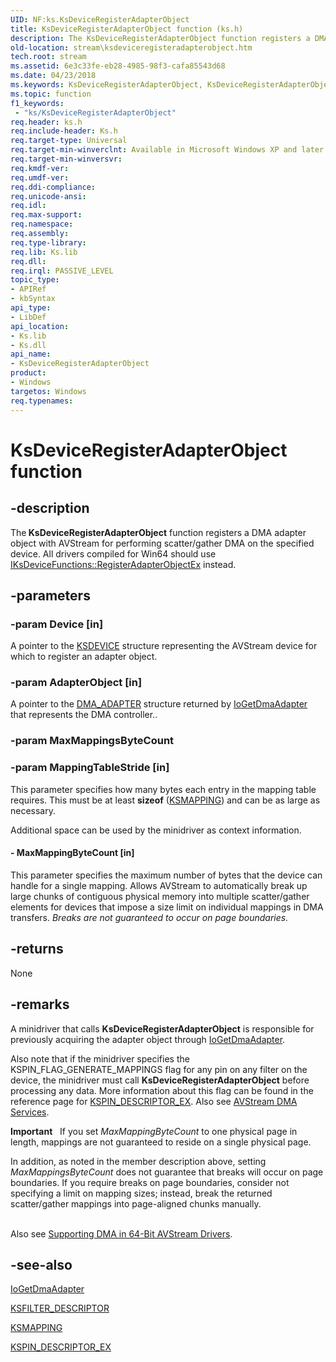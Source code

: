 ```yaml
---
UID: NF:ks.KsDeviceRegisterAdapterObject
title: KsDeviceRegisterAdapterObject function (ks.h)
description: The KsDeviceRegisterAdapterObject function registers a DMA adapter object with AVStream for performing scatter/gather DMA on the specified device. All drivers compiled for Win64 should use IKsDeviceFunctions::RegisterAdapterObjectEx instead.
old-location: stream\ksdeviceregisteradapterobject.htm
tech.root: stream
ms.assetid: 6e3c33fe-eb28-4985-98f3-cafa85543d68
ms.date: 04/23/2018
ms.keywords: KsDeviceRegisterAdapterObject, KsDeviceRegisterAdapterObject function [Streaming Media Devices], avfunc_59ad20f2-ca31-4fbb-808e-48df3a0c87a8.xml, ks/KsDeviceRegisterAdapterObject, stream.ksdeviceregisteradapterobject
ms.topic: function
f1_keywords:
 - "ks/KsDeviceRegisterAdapterObject"
req.header: ks.h
req.include-header: Ks.h
req.target-type: Universal
req.target-min-winverclnt: Available in Microsoft Windows XP and later operating systems and DirectX 8.0 and later DirectX versions.
req.target-min-winversvr: 
req.kmdf-ver: 
req.umdf-ver: 
req.ddi-compliance: 
req.unicode-ansi: 
req.idl: 
req.max-support: 
req.namespace: 
req.assembly: 
req.type-library: 
req.lib: Ks.lib
req.dll: 
req.irql: PASSIVE_LEVEL
topic_type:
- APIRef
- kbSyntax
api_type:
- LibDef
api_location:
- Ks.lib
- Ks.dll
api_name:
- KsDeviceRegisterAdapterObject
product:
- Windows
targetos: Windows
req.typenames: 
---
```


# KsDeviceRegisterAdapterObject function


## -description


The<b> KsDeviceRegisterAdapterObject</b> function registers a DMA adapter object with AVStream for performing scatter/gather DMA on the specified device. All drivers compiled for Win64 should use <a href="https://docs.microsoft.com/windows-hardware/drivers/ddi/ks/nf-ks-iksdevicefunctions-registeradapterobjectex">IKsDeviceFunctions::RegisterAdapterObjectEx</a> instead.


## -parameters




### -param Device [in]

A pointer to the <a href="https://docs.microsoft.com/windows-hardware/drivers/ddi/ks/ns-ks-_ksdevice">KSDEVICE</a> structure representing the AVStream device for which to register an adapter object.


### -param AdapterObject [in]

A pointer to the <a href="https://docs.microsoft.com/windows-hardware/drivers/ddi/wdm/ns-wdm-_dma_adapter">DMA_ADAPTER</a> structure returned by <a href="https://docs.microsoft.com/windows-hardware/drivers/ddi/wdm/nf-wdm-iogetdmaadapter">IoGetDmaAdapter</a> that represents the DMA controller..


### -param MaxMappingsByteCount




### -param MappingTableStride [in]

This parameter specifies how many bytes each entry in the mapping table requires. This must be at least <b>sizeof</b> (<a href="https://docs.microsoft.com/windows-hardware/drivers/ddi/ks/ns-ks-_ksmapping">KSMAPPING</a>) and can be as large as necessary.

Additional space can be used by the minidriver as context information.


#### - MaxMappingByteCount [in]

This parameter specifies the maximum number of bytes that the device can handle for a single mapping. Allows AVStream to automatically break up large chunks of contiguous physical memory into multiple scatter/gather elements for devices that impose a size limit on individual mappings in DMA transfers. <i>Breaks are not guaranteed to occur on page boundaries.</i>


## -returns



None




## -remarks



A minidriver that calls <b>KsDeviceRegisterAdapterObject</b> is responsible for previously acquiring the adapter object through <a href="https://docs.microsoft.com/windows-hardware/drivers/ddi/wdm/nf-wdm-iogetdmaadapter">IoGetDmaAdapter</a>. 

Also note that if the minidriver specifies the KSPIN_FLAG_GENERATE_MAPPINGS flag for any pin on any filter on the device, the minidriver must call <b>KsDeviceRegisterAdapterObject</b> before processing any data. More information about this flag can be found in the reference page for <a href="https://docs.microsoft.com/windows-hardware/drivers/ddi/ks/ns-ks-_kspin_descriptor_ex">KSPIN_DESCRIPTOR_EX</a>. Also see <a href="https://docs.microsoft.com/windows-hardware/drivers/stream/avstream-dma-services">AVStream DMA Services</a>.

<div class="alert"><b>Important</b>  
      If you set <i>MaxMappingByteCount</i> to one physical page in length, mappings are not guaranteed to reside on a single physical page.<p class="note">In addition, as noted in the member description above, setting <i>MaxMappingsByteCount</i> does not guarantee that breaks will occur on page boundaries. If you require breaks on page boundaries, consider not specifying a limit on mapping sizes; instead, break the returned scatter/gather mappings into page-aligned chunks manually.

</div>
<div> </div>
Also see <a href="https://docs.microsoft.com/windows-hardware/drivers/stream/supporting-dma-in-64-bit-avstream-drivers">Supporting DMA in 64-Bit AVStream Drivers</a>.




## -see-also




<a href="https://docs.microsoft.com/windows-hardware/drivers/ddi/wdm/nf-wdm-iogetdmaadapter">IoGetDmaAdapter</a>



<a href="https://docs.microsoft.com/windows-hardware/drivers/ddi/ks/ns-ks-_ksfilter_descriptor">KSFILTER_DESCRIPTOR</a>



<a href="https://docs.microsoft.com/windows-hardware/drivers/ddi/ks/ns-ks-_ksmapping">KSMAPPING</a>



<a href="https://docs.microsoft.com/windows-hardware/drivers/ddi/ks/ns-ks-_kspin_descriptor_ex">KSPIN_DESCRIPTOR_EX</a>
 

 

